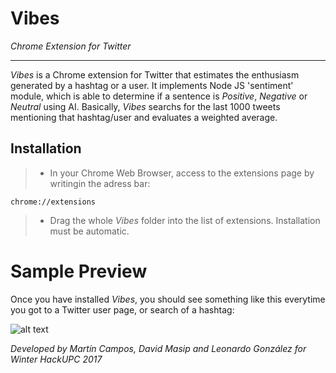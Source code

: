 # Vibes
_Chrome Extension for Twitter_

---------------

_Vibes_ is a Chrome extension for Twitter that estimates the enthusiasm generated by a hashtag or a user. It implements Node JS 'sentiment' module, which is able to determine if a sentence is _Positive_, _Negative_ or _Neutral_ using AI. Basically, _Vibes_ searchs for the last 1000 tweets mentioning that hashtag/user and evaluates a weighted average.

## Installation

>  - In your Chrome Web Browser, access to the extensions page by writingin the adress bar:
```
chrome://extensions
```
>  - Drag the whole _Vibes_ folder into the list of extensions. Installation must be automatic.

# Sample Preview

Once you have installed _Vibes_, you should see something like this everytime you got to a Twitter user page, or search of a hashtag:

![alt text](https://github.com/doctorfields/Vibes/screenshot.png "Preview")

_Developed by Martín Campos, David Masip and Leonardo González for Winter HackUPC 2017_
